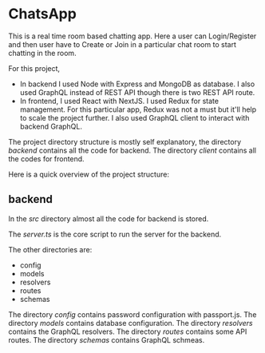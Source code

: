 # ChatsApp

This is a real time room based chatting app. Here a user can Login/Register and then user have to Create or Join in a particular chat room to start chatting in the room.

For this project,

- In backend I used Node with Express and MongoDB as database. I also used GraphQL instead of REST API though there is two REST API route.
- In frontend, I used React with NextJS. I used Redux for state management. For this particular app, Redux was not a must but it'll help to scale the project further. I also used GraphQL client to interact with backend GraphQL.

The project directory structure is mostly self explanatory, the directory _backend_ contains all the code for backend. The directory _client_ contains all the codes for frontend.

Here is a quick overview of the project structure:

## backend

In the _src_ directory almost all the code for backend is stored.

The _server.ts_ is the core script to run the server for the backend.

The other directories are:

- config
- models
- resolvers
- routes
- schemas

The directory _config_ contains password configuration with passport.js.
The directory _models_ contains database configuration.
The directory _resolvers_ contains the GraphQL resolvers.
The directory _routes_ contains some API routes.
The directory _schemas_ contains GraphQL schmeas.

